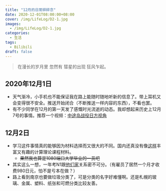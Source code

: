 ```yaml
---
title: "12月的日常碎碎念"
date: 2020-12-01T08:00:00+08:00
cover: /img/LifeLog/D2-1.jpg
images:
  - /img/LifeLog/D2-1.jpg
categories:
  - 生活
tags:
  - Bilibili	
draft: false
---
```


> 在漫长的岁月里
> 忽然有
> 彗星的出现
> 狂风乍起。

## 2020年12月1日

- 天气渐冷，小手机也不能保证我在路上能随时随地听新的信息了。带上耳机又会变得很不安全。推送开始闭合（不断推送一样内容的东西），不看也罢。
- 有不少同学在12月的第一天发了感慨时光流逝的动态。我却想起来历史上12月7号的事情。推荐一个视频：[中途岛战役日方视角](https://www.bilibili.com/video/BV124411Y7Wv?from=search&seid=11965750283350470110)

## 12月2日

-   学习这件事情真的能够因为材料选择而又很大的不同。国内还真没有像[这样](https://www.youtube.com/watch?v=DBp5EPN7qnI&list=PLUXMJZzb4M3bNUo1jFQYhfjxP7m_-dMPu&ab_channel=Udacity)丰富又有趣的计算理论课程材料。
    -   ~~果然我也算是1080端口大学毕业的一员吧~~
-   其实这么一想，一年考N1跟[他们家](https://www.youtube.com/watch?v=PzERN1A_IwE&ab_channel=%E6%97%A5%E6%9C%AC%E8%AA%9E%E3%81%AE%E6%A3%AE)关系密不可分。（有雇员了居然一个月才收费980日元，怕不是亏本在做？）
-   路上看到南京也要做垃圾分类了，可是分类的名字好难懂啊。还是札幌的玻璃、金属、塑料、纸张和可燃分类比较友善。

